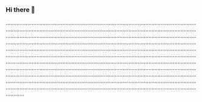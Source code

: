 ### Hi there 👋

................................................................................................................................................................................................................................................................................................................................................................................................................................................................................................................................................................................................................................................................................................................................................................................................................................................................................................................................................................................................................................................................................................................................................................................................................................................................................................................................................................................................................................